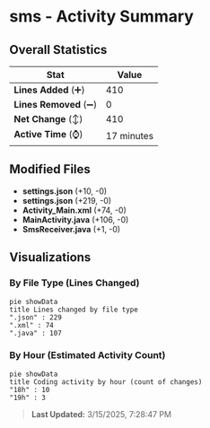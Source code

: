 # sms - Activity Summary 

## Overall Statistics

| Stat                   | Value                                                             |
| ---------------------- | ----------------------------------------------------------------- |
| **Lines Added** (➕)   | 410                                          |
| **Lines Removed** (➖) | 0                                        |
| **Net Change** (↕)    | 410                |
| **Active Time** (⌚)   | 17 minutes |


## Modified Files
- **settings.json** (+10, -0)
- **settings.json** (+219, -0)
- **Activity_Main.xml** (+74, -0)
- **MainActivity.java** (+106, -0)
- **SmsReceiver.java** (+1, -0)

## Visualizations

### By File Type (Lines Changed)

```mermaid
pie showData
title Lines changed by file type
".json" : 229
".xml" : 74
".java" : 107
```

### By Hour (Estimated Activity Count)

```mermaid
pie showData
title Coding activity by hour (count of changes)
"18h" : 10
"19h" : 3
```


> **Last Updated:** 3/15/2025, 7:28:47 PM